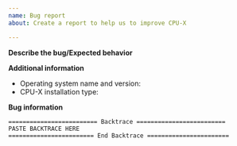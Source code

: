 ```yaml
---
name: Bug report
about: Create a report to help us to improve CPU-X

---
```


<!--
Before all, please read the troubleshooting section on the Wiki: https://github.com/TheTumultuousUnicornOfDarkness/CPU-X/wiki/troubleshooting

This template is to report a bug. Please fill it to help us to solve your issue.

INCOMPLETE REPORTS MAY BE CLOSED WITHOUT JUSTIFICATION
-->

**Describe the bug/Expected behavior**
<!--
A clear and concise description of what the bug is/what you expected to happen.
-->

**Additional information**
* Operating system name and version: <!-- e.g. Debian 9 -->
* CPU-X installation type: <!-- e.g. package/portable version/built from source -->

**Bug information**
<!--
In case of bug, please run the `cpu-x --issue-fmt` (or `./CPU-X-vx.y.z-aaa.AppImage --issue-fmt` for AppImage) as root and attach both /tmp/cpu-x.log and /tmp/cpu-x-daemon.log files here.
If there is a backtrace, you can also paste the backtrace below.
-->
```
========================= Backtrace =========================
PASTE BACKTRACE HERE
======================== End Backtrace =======================
```

